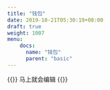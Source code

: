 ```yaml
---
title: "钱包"
date: 2019-10-21T05:30:19+08:00
draft: true
weight: 1007
menu:
    docs:
      name: "钱包"
      parent: "basic"
---
```



{{<adm type="tip" title="提醒" >}}
马上就会编辑
{{</adm >}}